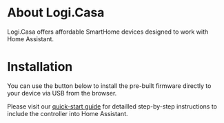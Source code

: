 # About Logi.Casa

Logi.Casa offers affordable SmartHome devices designed to work with Home Assistant.

# Installation

You can use the button below to install the pre-built firmware directly to your device via USB from the browser.

<esp-web-install-button manifest="firmware/logicasa.manifest.json"></esp-web-install-button>

<script type="module" src="https://unpkg.com/esp-web-tools@10/dist/web/install-button.js?module"></script>

Please visit our <a href="https://www.logi.casa/esp-controller-quick-start-guide/">quick-start guide</a> for detailled step-by-step instructions to include the controller into Home Assistant.
